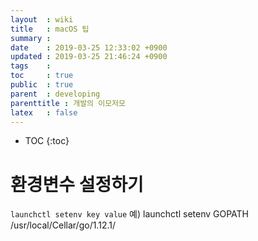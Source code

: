 ```yaml
---
layout  : wiki
title   : macOS 팁
summary : 
date    : 2019-03-25 12:33:02 +0900
updated : 2019-03-25 21:46:24 +0900
tags    : 
toc     : true
public  : true
parent  : developing
parenttitle : 개발의 이모저모
latex   : false
---
```

* TOC
{:toc}

# 환경변수 설정하기
`launchctl setenv key value`
예) launchctl setenv GOPATH /usr/local/Cellar/go/1.12.1/
